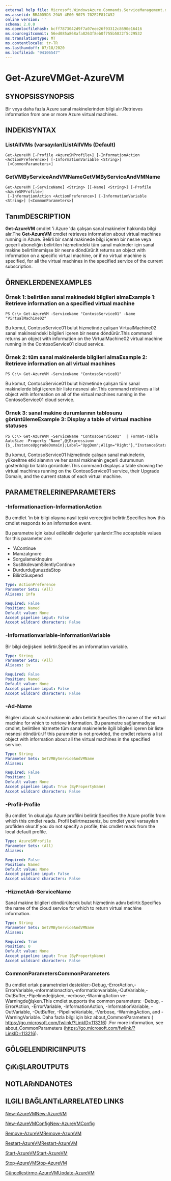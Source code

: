 ```yaml
---
external help file: Microsoft.WindowsAzure.Commands.ServiceManagement.dll-Help.xml
ms.assetid: BBA0D5D3-29A5-4E00-9075-702E2F81CA52
online version: ''
schema: 2.0.0
ms.openlocfilehash: bcff7873042d9f7a07eee26f93312c8690e16416
ms.sourcegitcommit: 56ed085a868afa8263f8eb0f755b5822f5c29532
ms.translationtype: MT
ms.contentlocale: tr-TR
ms.lasthandoff: 07/18/2020
ms.locfileid: "94106547"
---
```

# <span data-ttu-id="af65c-101">Get-AzureVM</span><span class="sxs-lookup"><span data-stu-id="af65c-101">Get-AzureVM</span></span>

## <span data-ttu-id="af65c-102">SYNOPSIS</span><span class="sxs-lookup"><span data-stu-id="af65c-102">SYNOPSIS</span></span>
<span data-ttu-id="af65c-103">Bir veya daha fazla Azure sanal makinelerinden bilgi alır.</span><span class="sxs-lookup"><span data-stu-id="af65c-103">Retrieves information from one or more Azure virtual machines.</span></span>

## <span data-ttu-id="af65c-104">INDEKI</span><span class="sxs-lookup"><span data-stu-id="af65c-104">SYNTAX</span></span>

### <span data-ttu-id="af65c-105">ListAllVMs (varsayılan)</span><span class="sxs-lookup"><span data-stu-id="af65c-105">ListAllVMs (Default)</span></span>
```
Get-AzureVM [-Profile <AzureSMProfile>] [-InformationAction <ActionPreference>] [-InformationVariable <String>]
 [<CommonParameters>]
```

### <span data-ttu-id="af65c-106">GetVMByServiceAndVMName</span><span class="sxs-lookup"><span data-stu-id="af65c-106">GetVMByServiceAndVMName</span></span>
```
Get-AzureVM [-ServiceName] <String> [[-Name] <String>] [-Profile <AzureSMProfile>]
 [-InformationAction <ActionPreference>] [-InformationVariable <String>] [<CommonParameters>]
```

## <span data-ttu-id="af65c-107">Tanım</span><span class="sxs-lookup"><span data-stu-id="af65c-107">DESCRIPTION</span></span>
<span data-ttu-id="af65c-108">**Get-AzureVM** cmdlet 'i Azure 'da çalışan sanal makineler hakkında bilgi alır.</span><span class="sxs-lookup"><span data-stu-id="af65c-108">The **Get-AzureVM** cmdlet retrieves information about virtual machines running in Azure.</span></span>
<span data-ttu-id="af65c-109">Belirli bir sanal makinede bilgi içeren bir nesne veya geçerli aboneliğin belirtilen hizmetindeki tüm sanal makineler için sanal makine belirtilmemişse bir nesne döndürür.</span><span class="sxs-lookup"><span data-stu-id="af65c-109">It returns an object with information on a specific virtual machine, or if no virtual machine is specified, for all the virtual machines in the specified service of the current subscription.</span></span>

## <span data-ttu-id="af65c-110">ÖRNEKLERDEN</span><span class="sxs-lookup"><span data-stu-id="af65c-110">EXAMPLES</span></span>

### <span data-ttu-id="af65c-111">Örnek 1: belirtilen sanal makinedeki bilgileri alma</span><span class="sxs-lookup"><span data-stu-id="af65c-111">Example 1: Retrieve information on a specified virtual machine</span></span>
```
PS C:\> Get-AzureVM -ServiceName "ContosoService01" -Name "VirtualMachine02"
```

<span data-ttu-id="af65c-112">Bu komut, ContosoService01 bulut hizmetinde çalışan VirtualMachine02 sanal makinesindeki bilgileri içeren bir nesne döndürür.</span><span class="sxs-lookup"><span data-stu-id="af65c-112">This command returns an object with information on the VirtualMachine02 virtual machine running in the ContosoService01 cloud service.</span></span>

### <span data-ttu-id="af65c-113">Örnek 2: tüm sanal makinelerde bilgileri alma</span><span class="sxs-lookup"><span data-stu-id="af65c-113">Example 2: Retrieve information on all virtual machines</span></span>
```
PS C:\> Get-AzureVM -ServiceName "ContosoService01"
```

<span data-ttu-id="af65c-114">Bu komut, ContosoService01 bulut hizmetinde çalışan tüm sanal makinelerde bilgi içeren bir liste nesnesi alır.</span><span class="sxs-lookup"><span data-stu-id="af65c-114">This command retrieves a list object with information on all of the virtual machines running in the ContosoService01 cloud service.</span></span>

### <span data-ttu-id="af65c-115">Örnek 3: sanal makine durumlarının tablosunu görüntüleme</span><span class="sxs-lookup"><span data-stu-id="af65c-115">Example 3: Display a table of virtual machine statuses</span></span>
```
PS C:\> Get-AzureVM -ServiceName "ContosoService01"  | Format-Table AutoSize -Property "Name",@{Expression={$_.InstanceUpgradeDomain};Label="UpgDom";Align="Right"},"InstanceStatus"
```

<span data-ttu-id="af65c-116">Bu komut, ContosoService01 hizmetinde çalışan sanal makinelerin, yükseltme etki alanının ve her sanal makinenin geçerli durumunun gösterildiği bir tablo görüntüler.</span><span class="sxs-lookup"><span data-stu-id="af65c-116">This command displays a table showing the virtual machines running on the ContosoService01 service, their Upgrade Domain, and the current status of each virtual machine.</span></span>

## <span data-ttu-id="af65c-117">PARAMETRELERINE</span><span class="sxs-lookup"><span data-stu-id="af65c-117">PARAMETERS</span></span>

### <span data-ttu-id="af65c-118">-Informationaction</span><span class="sxs-lookup"><span data-stu-id="af65c-118">-InformationAction</span></span>
<span data-ttu-id="af65c-119">Bu cmdlet 'in bir bilgi olayına nasıl tepki vereceğini belirtir.</span><span class="sxs-lookup"><span data-stu-id="af65c-119">Specifies how this cmdlet responds to an information event.</span></span>

<span data-ttu-id="af65c-120">Bu parametre için kabul edilebilir değerler şunlardır:</span><span class="sxs-lookup"><span data-stu-id="af65c-120">The acceptable values for this parameter are:</span></span>

- <span data-ttu-id="af65c-121">'A</span><span class="sxs-lookup"><span data-stu-id="af65c-121">Continue</span></span>
- <span data-ttu-id="af65c-122">Manıza</span><span class="sxs-lookup"><span data-stu-id="af65c-122">Ignore</span></span>
- <span data-ttu-id="af65c-123">Sorgulamak</span><span class="sxs-lookup"><span data-stu-id="af65c-123">Inquire</span></span>
- <span data-ttu-id="af65c-124">Sustlıkdevam</span><span class="sxs-lookup"><span data-stu-id="af65c-124">SilentlyContinue</span></span>
- <span data-ttu-id="af65c-125">Durdurduğunuzda</span><span class="sxs-lookup"><span data-stu-id="af65c-125">Stop</span></span>
- <span data-ttu-id="af65c-126">Biliriz</span><span class="sxs-lookup"><span data-stu-id="af65c-126">Suspend</span></span>

```yaml
Type: ActionPreference
Parameter Sets: (All)
Aliases: infa

Required: False
Position: Named
Default value: None
Accept pipeline input: False
Accept wildcard characters: False
```

### <span data-ttu-id="af65c-127">-Informationvariable</span><span class="sxs-lookup"><span data-stu-id="af65c-127">-InformationVariable</span></span>
<span data-ttu-id="af65c-128">Bir bilgi değişkeni belirtir.</span><span class="sxs-lookup"><span data-stu-id="af65c-128">Specifies an information variable.</span></span>

```yaml
Type: String
Parameter Sets: (All)
Aliases: iv

Required: False
Position: Named
Default value: None
Accept pipeline input: False
Accept wildcard characters: False
```

### <span data-ttu-id="af65c-129">-Ad</span><span class="sxs-lookup"><span data-stu-id="af65c-129">-Name</span></span>
<span data-ttu-id="af65c-130">Bilgileri alacak sanal makinenin adını belirtir.</span><span class="sxs-lookup"><span data-stu-id="af65c-130">Specifies the name of the virtual machine for which to retrieve information.</span></span>
<span data-ttu-id="af65c-131">Bu parametre sağlanmadıysa cmdlet, belirtilen hizmette tüm sanal makinelerle ilgili bilgileri içeren bir liste nesnesi döndürür.</span><span class="sxs-lookup"><span data-stu-id="af65c-131">If this parameter is not provided, the cmdlet returns a list object with information about all the virtual machines in the specified service.</span></span>

```yaml
Type: String
Parameter Sets: GetVMByServiceAndVMName
Aliases: 

Required: False
Position: 1
Default value: None
Accept pipeline input: True (ByPropertyName)
Accept wildcard characters: False
```

### <span data-ttu-id="af65c-132">-Profil</span><span class="sxs-lookup"><span data-stu-id="af65c-132">-Profile</span></span>
<span data-ttu-id="af65c-133">Bu cmdlet 'in okuduğu Azure profilini belirtir.</span><span class="sxs-lookup"><span data-stu-id="af65c-133">Specifies the Azure profile from which this cmdlet reads.</span></span>
<span data-ttu-id="af65c-134">Profil belirtmezseniz, bu cmdlet yerel varsayılan profilden okur.</span><span class="sxs-lookup"><span data-stu-id="af65c-134">If you do not specify a profile, this cmdlet reads from the local default profile.</span></span>

```yaml
Type: AzureSMProfile
Parameter Sets: (All)
Aliases: 

Required: False
Position: Named
Default value: None
Accept pipeline input: False
Accept wildcard characters: False
```

### <span data-ttu-id="af65c-135">-HizmetAdı</span><span class="sxs-lookup"><span data-stu-id="af65c-135">-ServiceName</span></span>
<span data-ttu-id="af65c-136">Sanal makine bilgileri döndürülecek bulut hizmetinin adını belirtir.</span><span class="sxs-lookup"><span data-stu-id="af65c-136">Specifies the name of the cloud service for which to return virtual machine information.</span></span>

```yaml
Type: String
Parameter Sets: GetVMByServiceAndVMName
Aliases: 

Required: True
Position: 0
Default value: None
Accept pipeline input: True (ByPropertyName)
Accept wildcard characters: False
```

### <span data-ttu-id="af65c-137">CommonParameters</span><span class="sxs-lookup"><span data-stu-id="af65c-137">CommonParameters</span></span>
<span data-ttu-id="af65c-138">Bu cmdlet ortak parametreleri destekler:-Debug,-ErrorAction,-ErrorVariable,-ınformationaction,-ınformationvariable,-OutVariable,-OutBuffer,-Pipelinedeğişken,-verbose,-WarningAction ve-Warningdeğişken.</span><span class="sxs-lookup"><span data-stu-id="af65c-138">This cmdlet supports the common parameters: -Debug, -ErrorAction, -ErrorVariable, -InformationAction, -InformationVariable, -OutVariable, -OutBuffer, -PipelineVariable, -Verbose, -WarningAction, and -WarningVariable.</span></span> <span data-ttu-id="af65c-139">Daha fazla bilgi için bkz about_CommonParameters ( https://go.microsoft.com/fwlink/?LinkID=113216) .</span><span class="sxs-lookup"><span data-stu-id="af65c-139">For more information, see about_CommonParameters (https://go.microsoft.com/fwlink/?LinkID=113216).</span></span>

## <span data-ttu-id="af65c-140">GÖLGELENDIRICI</span><span class="sxs-lookup"><span data-stu-id="af65c-140">INPUTS</span></span>

## <span data-ttu-id="af65c-141">ÇıKıŞLAR</span><span class="sxs-lookup"><span data-stu-id="af65c-141">OUTPUTS</span></span>

## <span data-ttu-id="af65c-142">NOTLARıNDA</span><span class="sxs-lookup"><span data-stu-id="af65c-142">NOTES</span></span>

## <span data-ttu-id="af65c-143">ILGILI BAĞLANTıLAR</span><span class="sxs-lookup"><span data-stu-id="af65c-143">RELATED LINKS</span></span>

[<span data-ttu-id="af65c-144">New-AzureVM</span><span class="sxs-lookup"><span data-stu-id="af65c-144">New-AzureVM</span></span>](./New-AzureVM.md)

[<span data-ttu-id="af65c-145">New-AzureVMConfig</span><span class="sxs-lookup"><span data-stu-id="af65c-145">New-AzureVMConfig</span></span>](./New-AzureVMConfig.md)

[<span data-ttu-id="af65c-146">Remove-AzureVM</span><span class="sxs-lookup"><span data-stu-id="af65c-146">Remove-AzureVM</span></span>](./Remove-AzureVM.md)

[<span data-ttu-id="af65c-147">Restart-AzureVM</span><span class="sxs-lookup"><span data-stu-id="af65c-147">Restart-AzureVM</span></span>](./Restart-AzureVM.md)

[<span data-ttu-id="af65c-148">Start-AzureVM</span><span class="sxs-lookup"><span data-stu-id="af65c-148">Start-AzureVM</span></span>](./Start-AzureVM.md)

[<span data-ttu-id="af65c-149">Stop-AzureVM</span><span class="sxs-lookup"><span data-stu-id="af65c-149">Stop-AzureVM</span></span>](./Stop-AzureVM.md)

[<span data-ttu-id="af65c-150">Güncelleştirme-AzureVM</span><span class="sxs-lookup"><span data-stu-id="af65c-150">Update-AzureVM</span></span>](./Update-AzureVM.md)


